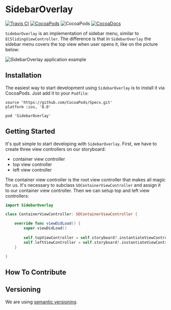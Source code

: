 # SidebarOverlay

[![Travis CI](https://api.travis-ci.org/aperechnev/SidebarOverlay.svg?branch=develop)](https://travis-ci.org/aperechnev/SidebarOverlay) [![CocoaPods](https://img.shields.io/cocoapods/v/SidebarOverlay.svg)](http://cocoapods.org/pods/SidebarOverlay) ![CocoaPods](https://img.shields.io/cocoapods/p/SidebarOverlay.svg) [![CocoaDocs](https://img.shields.io/cocoapods/metrics/doc-percent/SidebarOverlay.svg)](http://cocoadocs.org/docsets/SidebarOverlay/)

`SidebarOverlay` is an implementation of sidebar menu, similar to `ECSlidingViewController`. The difference is that in `SidebarOverlay` the sidebar menu covers the top view when user opens it, like on the picture below:

![SidebarOverlay application example](https://habrastorage.org/files/812/9c0/7da/8129c07da55f4a95a110bea8eb4a8e5b.gif)

## Installation

The easiest way to start development using `SidebarOverlay` is to install it via CocoaPods. Just add it to your `Podfile`:

```Podspec
source 'https://github.com/CocoaPods/Specs.git'
platform :ios, '8.0'

pod 'SidebarOverlay'
```

## Getting Started

It's quit simple to start developing with `SidebarOverlay`. First, we have to create three view controllers on our storyboard:

* container view controller
* top view controller
* left view controller

The container view controller is the root view controller that makes all magic for us. It's necessary to subclass `SOContainerViewController` and assign it to our container view controller. Then we can setup top and left view controllers:

```Swift
import SidebarOverlay

class ContainerViewController: SOContainerViewController {

    override func viewDidLoad() {
        super.viewDidLoad()
    
        self.topViewController = self.storyboard?.instantiateViewControllerWithIdentifier("topScreen")
        self.leftViewController = self.storyboard?.instantiateViewControllerWithIdentifier("leftScreen")
    }

}
```

## How To Contribute

## Versioning

We are using [semantic versioning](http://semver.org).
